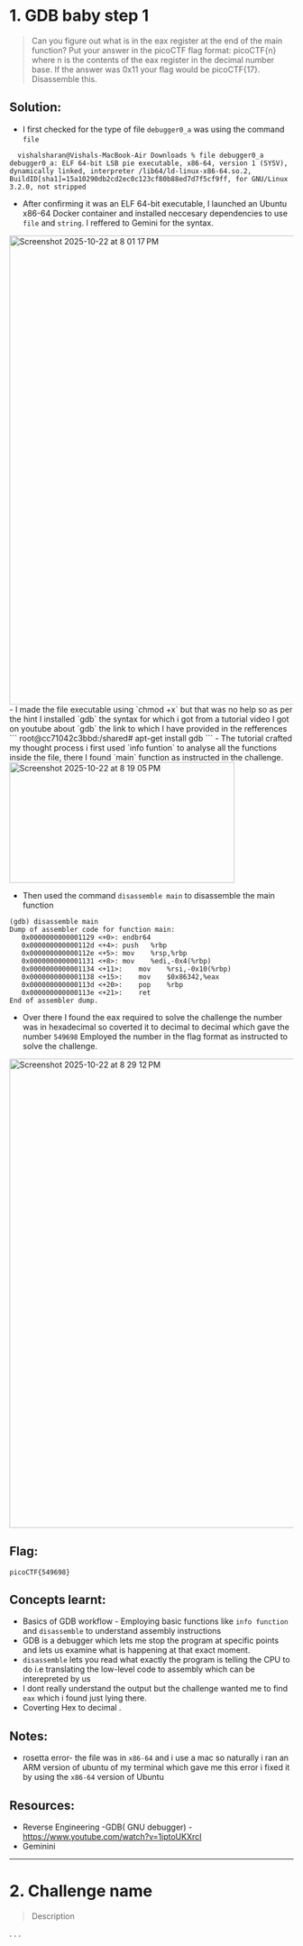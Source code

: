 # 1. GDB baby step 1

> Can you figure out what is in the eax register at the end of the main function? Put your answer in the picoCTF flag 
format: picoCTF{n} where n is the contents of the eax register in the decimal number base. If the answer was 0x11 your 
flag would be picoCTF{17}.
Disassemble this.

## Solution:

- I first checked for the type of file `debugger0_a` was using the command `file` 
```
  vishalsharan@Vishals-MacBook-Air Downloads % file debugger0_a
debugger0_a: ELF 64-bit LSB pie executable, x86-64, version 1 (SYSV), dynamically linked, interpreter /lib64/ld-linux-x86-64.so.2, BuildID[sha1]=15a10290db2cd2ec0c123cf80b88ed7d7f5cf9ff, for GNU/Linux 3.2.0, not stripped
```
- After confirming it was an ELF 64-bit executable, I launched an Ubuntu x86-64 Docker container and installed neccesary dependencies to use `file` and `string`. I reffered to Gemini for the syntax.
<img width="1280" height="832" alt="Screenshot 2025-10-22 at 8 01 17 PM" src="https://github.com/user-attachments/assets/646391e1-4019-4f68-b0b5-3106d911a74a" />
- I made the file executable using `chmod +x` but that was no help so as per the hint I installed `gdb` the syntax for which i got from a tutorial video I got on youtube about `gdb` the link to which I have provided in the refferences
```
root@cc71042c3bbd:/shared# apt-get install gdb
```
- The tutorial crafted my thought process i first used `info funtion` to analyse all the functions inside the file, there I found `main` function as instructed in the challenge.

<img width="399" height="214" alt="Screenshot 2025-10-22 at 8 19 05 PM" src="https://github.com/user-attachments/assets/6ac5354b-841f-4c67-a1c3-91b92cc4b991" />

- Then used the command `disassemble main` to disassemble the main function

```
(gdb) disassemble main 
Dump of assembler code for function main:
   0x0000000000001129 <+0>:	endbr64
   0x000000000000112d <+4>:	push   %rbp
   0x000000000000112e <+5>:	mov    %rsp,%rbp
   0x0000000000001131 <+8>:	mov    %edi,-0x4(%rbp)
   0x0000000000001134 <+11>:	mov    %rsi,-0x10(%rbp)
   0x0000000000001138 <+15>:	mov    $0x86342,%eax
   0x000000000000113d <+20>:	pop    %rbp
   0x000000000000113e <+21>:	ret
End of assembler dump.

```
- Over there I found the eax required to solve the challenge the number was in hexadecimal so coverted it to decimal to decimal which gave the number `549698` Employed the number in the flag format as instructed to solve the challenge.

<img width="1280" height="832" alt="Screenshot 2025-10-22 at 8 29 12 PM" src="https://github.com/user-attachments/assets/cf435b28-7946-46e1-9462-b1ce055075fb" />


## Flag:

```
picoCTF{549698}
```

## Concepts learnt:

- Basics of GDB workflow - Employing basic functions like `info function` and `disassemble` to understand assembly instructions
- GDB is a debugger which lets me stop the program at specific points and lets us examine what is happening at that exact moment.
- `disassemble` lets you read what exactly the program is telling the CPU to do i.e translating the low-level code to assembly which can be interepreted by us
- I dont really understand the output but the challenge wanted me to find `eax` which i found just lying there.
- Coverting Hex to decimal .

## Notes:

- rosetta error- the file was in `x86-64` and i use a mac so naturally i ran an ARM version of ubuntu of my terminal which gave me this error i fixed it by using the `x86-64` version of Ubuntu 

## Resources:

- Reverse Engineering -GDB( GNU debugger) - https://www.youtube.com/watch?v=1iptoUKXrcI
- Geminini


***

# 2. Challenge name

> Description

.
.
.


